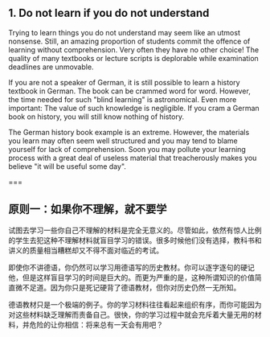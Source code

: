 ## 1. Do not learn if you do not understand

Trying to learn things you do not understand may seem like an utmost nonsense. Still, an amazing proportion of students commit the offence of learning without comprehension. Very often they have no other choice! The quality of many textbooks or lecture scripts is deplorable while examination deadlines are unmovable.

If you are not a speaker of German, it is still possible to learn a history textbook in German. The book can be crammed word for word. However, the time needed for such "blind learning" is astronomical. Even more important: The value of such knowledge is negligible. If you cram a German book on history, you will still know nothing of history.

The German history book example is an extreme. However, the materials you learn may often seem well structured and you may tend to blame yourself for lack of comprehension. Soon you may pollute your learning process with a great deal of useless material that treacherously makes you believe "it will be useful some day".  

===

## 原则一：如果你不理解，就不要学

试图去学习一些你自己不理解的材料是完全无意义的。尽管如此，依然有惊人比例的学生去犯这种不理解材料就盲目学习的错误。很多时候他们没有选择，教科书和讲义的质量相当糟糕却又不得不面对临近的考试。

即使你不讲德语，你仍然可以学习用德语写的历史教材。你可以逐字逐句的硬记他，但是这样盲目学习的时间是巨大的。而更为严重的是，这种所谓知识的价值简直微不足道。因为你只是死记硬背了德语教材，但你对历史仍然一无所知。

德语教材只是一个极端的例子。你的学习材料往往看起来组织有序，而你可能因为对这些材料缺乏理解而责备自己。很快，你的学习过程中就会充斥着大量无用的材料，并危险的让你相信：将来总有一天会有用吧？
